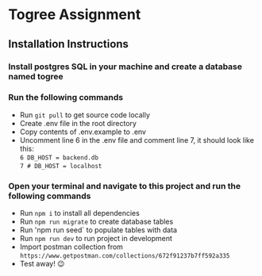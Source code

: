 # Togree Assignment

## Installation Instructions

### Install postgres SQL in your machine and create a database named togree

### Run the following commands

- Run `git pull` to get source code locally
- Create .env file in the root directory
- Copy contents of .env.example to .env
- Uncomment line 6 in the .env file and comment line 7, it should look like this:</br>
  `6 DB_HOST = backend.db`</br>
  `7 # DB_HOST = localhost`

### Open your terminal and navigate to this project and run the following commands

- Run `npm i` to install all dependencies
- Run `npm run migrate` to create database tables
- Run 'npm run seed` to populate tables with data
- Run `npm run dev` to run project in development
- Import postman collection from `https://www.getpostman.com/collections/672f91237b7ff592a335`
- Test away! :wink:
